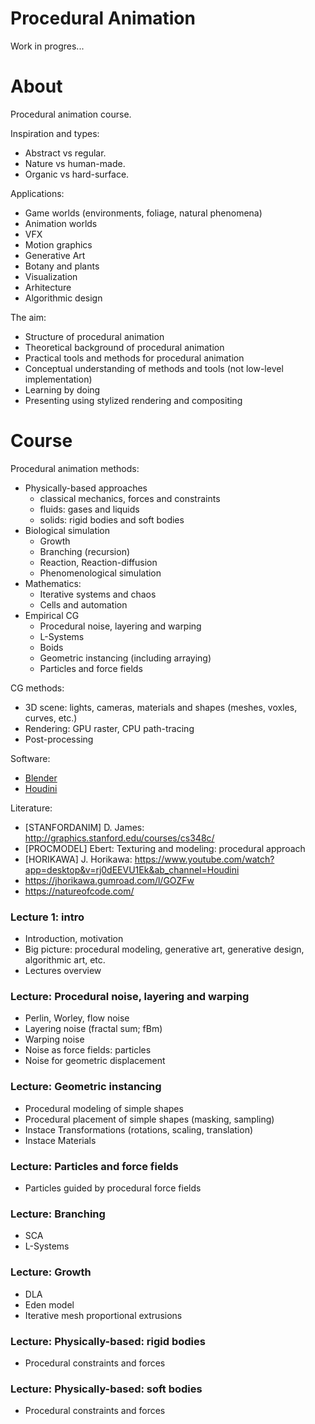 # Procedural Animation

Work in progres...

# About

Procedural animation course.

Inspiration and types:
* Abstract vs regular.
* Nature vs human-made.
* Organic vs hard-surface.

Applications:
* Game worlds (environments, foliage, natural phenomena)
* Animation worlds
* VFX
* Motion graphics
* Generative Art
* Botany and plants
* Visualization
* Arhitecture
* Algorithmic design

The aim:
* Structure of procedural animation
* Theoretical background of procedural animation
* Practical tools and methods for procedural animation
* Conceptual understanding of methods and tools (not low-level implementation)
* Learning by doing
* Presenting using stylized rendering and compositing

# Course 

Procedural animation methods:
* Physically-based approaches
  * classical mechanics, forces and constraints
  * fluids: gases and liquids
  * solids: rigid bodies and soft bodies
* Biological simulation
  * Growth
  * Branching (recursion)
  * Reaction, Reaction-diffusion
  * Phenomenological simulation
* Mathematics:
  * Iterative systems and chaos
  * Cells and automation
* Empirical CG
  * Procedural noise, layering and warping
  * L-Systems
  * Boids 
  * Geometric instancing (including arraying)
  * Particles and force fields

CG methods:
* 3D scene: lights, cameras, materials and shapes (meshes, voxles, curves, etc.)
* Rendering: GPU raster, CPU path-tracing
* Post-processing

Software:
* [Blender](https://www.blender.org/)
* [Houdini](https://www.sidefx.com/)

Literature:
* [STANFORDANIM] D. James: http://graphics.stanford.edu/courses/cs348c/
* [PROCMODEL] Ebert: Texturing and modeling: procedural approach
* [HORIKAWA] J. Horikawa: https://www.youtube.com/watch?app=desktop&v=rj0dEEVU1Ek&ab_channel=Houdini
* https://jhorikawa.gumroad.com/l/GOZFw
* https://natureofcode.com/

### Lecture 1: intro

* Introduction, motivation
* Big picture: procedural modeling, generative art, generative design, algorithmic art, etc.
* Lectures overview

### Lecture: Procedural noise, layering and warping

* Perlin, Worley, flow noise
* Layering noise (fractal sum; fBm)
* Warping noise
* Noise as force fields: particles
* Noise for geometric displacement

### Lecture: Geometric instancing

* Procedural modeling of simple shapes 
* Procedural placement of simple shapes (masking, sampling)
* Instace Transformations (rotations, scaling, translation)
* Instace Materials

### Lecture: Particles and force fields

* Particles guided by procedural force fields

### Lecture: Branching

* SCA
* L-Systems

### Lecture: Growth

* DLA
* Eden model
* Iterative mesh proportional extrusions

### Lecture: Physically-based: rigid bodies

* Procedural constraints and forces

### Lecture: Physically-based: soft bodies

* Procedural constraints and forces


